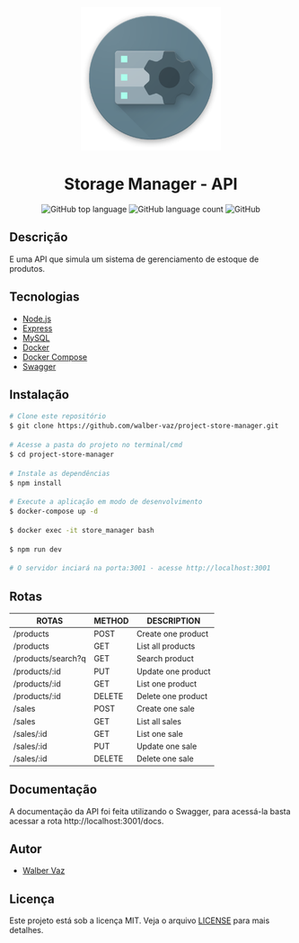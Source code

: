 <div align="center">
  <img alt="Storage Manager" src="imgs/5ca10a0410f76.png" width="250px">
  <h1>Storage Manager - API</h1>
  <p>
    <img alt="GitHub top language" src="https://img.shields.io/github/languages/top/walber-vaz/project-store-manager?color=blueviolet">
    <img alt="GitHub language count" src="https://img.shields.io/github/languages/count/walber-vaz/project-store-manager?color=blueviolet">
    <img alt="GitHub" src="https://img.shields.io/github/license/walber-vaz/project-store-manager?color=blueviolet">
  </p>
</div>

## Descrição

E uma API que simula um sistema de gerenciamento de estoque de produtos.

## Tecnologias

- [Node.js](https://nodejs.org/en/)
- [Express](https://expressjs.com/pt-br/)
- [MySQL](https://www.mysql.com/)
- [Docker](https://www.docker.com/)
- [Docker Compose](https://docs.docker.com/compose/)
- [Swagger](https://swagger.io/)

## Instalação

```bash
# Clone este repositório
$ git clone https://github.com/walber-vaz/project-store-manager.git

# Acesse a pasta do projeto no terminal/cmd
$ cd project-store-manager

# Instale as dependências
$ npm install

# Execute a aplicação em modo de desenvolvimento
$ docker-compose up -d

$ docker exec -it store_manager bash

$ npm run dev

# O servidor inciará na porta:3001 - acesse http://localhost:3001
```

## Rotas

| ROTAS              | METHOD | DESCRIPTION        |
| ------------------ | ------ | ------------------ |
| /products          | POST   | Create one product |
| /products          | GET    | List all products  |
| /products/search?q | GET    | Search product     |
| /products/:id      | PUT    | Update one product |
| /products/:id      | GET    | List one product   |
| /products/:id      | DELETE | Delete one product |
| /sales             | POST   | Create one sale    |
| /sales             | GET    | List all sales     |
| /sales/:id         | GET    | List one sale      |
| /sales/:id         | PUT    | Update one sale    |
| /sales/:id         | DELETE | Delete one sale    |

## Documentação

A documentação da API foi feita utilizando o Swagger, para acessá-la basta acessar a rota http://localhost:3001/docs.

## Autor

- [Walber Vaz](https://github.com/walber-vaz)

## Licença

Este projeto está sob a licença MIT. Veja o arquivo [LICENSE](LICENSE) para mais detalhes.
